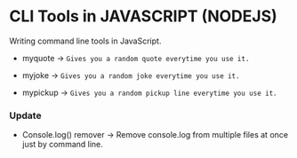 # CLI Tools in JAVASCRIPT (NODEJS)

Writing command line tools in JavaScript.

- myquote -> `Gives you a random quote everytime you use it.`

- myjoke ->  `Gives you a random joke everytime you use it.`

- mypickup ->  `Gives you a random pickup line everytime you use it.`

### Update

- Console.log() remover -> Remove console.log from multiple files at once just by command line.
